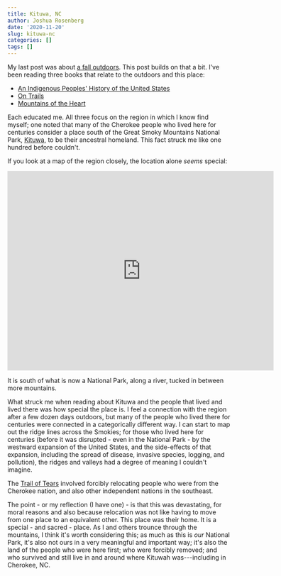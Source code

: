 ```yaml
---
title: Kituwa, NC
author: Joshua Rosenberg
date: '2020-11-20'
slug: kituwa-nc
categories: []
tags: []
---
```


My last post was about [a fall outdoors](https://joshuamrosenberg.com/post/2020/11/16/a-fall-outdoors/). This post builds on that a bit. I've been reading three books that relate to the outdoors and this place:

- [An Indigenous Peoples' History of the United States](http://www.beacon.org/An-Indigenous-Peoples-History-of-the-United-States-P1164.aspx)
- [On Trails](https://www.simonandschuster.com/books/On-Trails/Robert-Moor/9781476739236)
- [Mountains of the Heart](https://www.amazon.com/Mountains-Heart-Natural-History-Appalachians/dp/1938486889)

Each educated me. All three focus on the region in which I know find myself; one noted that many of the Cherokee people who lived here for centuries consider a place south of the Great Smoky Mountains National Park, [Kituwa](https://en.wikipedia.org/wiki/Kituwa), to be their ancestral homeland. This fact struck me like one hundred before couldn't.

If you look at a map of the region closely, the location alone _seems_ special:

<iframe src="https://www.google.com/maps/embed?pb=!1m18!1m12!1m3!1d340825.36494671047!2d-83.66997972659311!3d35.43441951991085!2m3!1f0!2f0!3f0!3m2!1i1024!2i768!4f13.1!3m3!1m2!1s0x8859485dcff22a55%3A0x8489c3ad289b7785!2sBryson%20City%2C%20NC%2028713!5e1!3m2!1sen!2sus!4v1605905931382!5m2!1sen!2sus" width="600" height="450" frameborder="0" style="border:0;" allowfullscreen="" aria-hidden="false" tabindex="0"></iframe>

It is south of what is now a National Park, along a river, tucked in between more mountains.

What struck me when reading about Kituwa and the people that lived and lived there was how special the place is. I feel a connection with the region after a few dozen days outdoors, but many of the people who lived there for centuries were connected in a categorically different way. I can start to map out the ridge lines across the Smokies; for those who lived here for centuries (before it was disrupted - even in the National Park - by the westward expansion of the United States, and the side-effects of that expansion, including the spread of disease, invasive species, logging, and pollution), the ridges and valleys had a degree of meaning I couldn't imagine.

The [Trail of Tears](https://en.wikipedia.org/wiki/Trail_of_Tears) involved forcibly relocating people who were from the Cherokee nation, and also other independent nations in the southeast. 

The point - or my reflection (I have one) - is that this was devastating, for moral reasons and also because relocation was not like having to move from one place to an equivalent other. This place was their home. It is a special - and sacred - place. As I and others trounce through the mountains, I think it's worth considering this; as much as this is _our_ National Park, it's also not ours in a very meaningful and important way; it's also the land of the people who were here first; who were forcibly removed; and who survived and still live in and around where Kituwah was---including in Cherokee, NC.